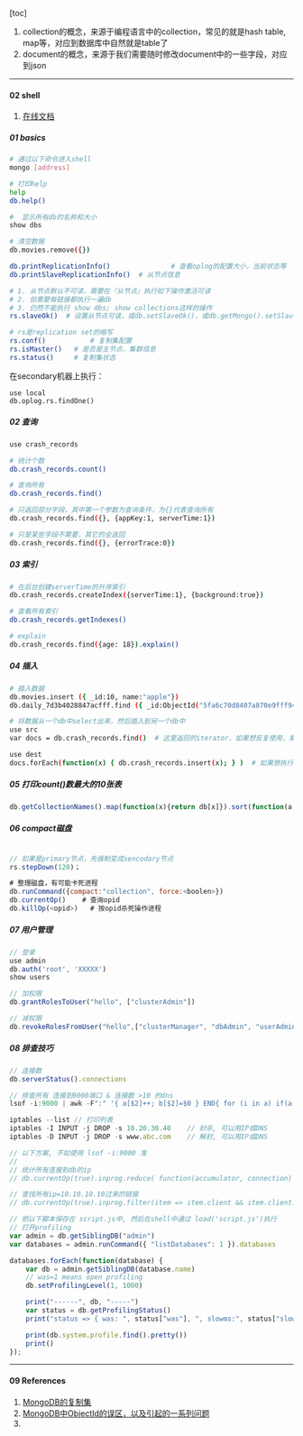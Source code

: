 

[toc]



1. collection的概念，来源于编程语言中的collection，常见的就是hash table, map等，对应到数据库中自然就是table了
2. document的概念，来源于我们需要随时修改document中的一些字段，对应到json



-----

#### 02 shell

1. [在线文档](https://docs.mongodb.com/manual/reference/method/db.collection.find/)



##### 01 basics

```bash
# 通过以下命令进入shell
mongo [address]

# 打印help
help
db.help()

#  显示所有db的名称和大小
show dbs

# 清空数据
db.movies.remove({})

db.printReplicationInfo()				# 查看oplog的配置大小，当前状态等
db.printSlaveReplicationInfo()	# 从节点信息

# 1. 从节点默认不可读，需要在『从节点』执行如下操作激活可读
# 2. 但需要每链接都执行一遍db
# 3. 仍然不能执行 show dbs; show collections这样的操作
rs.slaveOk()  # 设置从节点可读，或db.setSlaveOk()，或db.getMongo().setSlaveOk()

# rs是replication set的缩写
rs.conf()			# 复制集配置
rs.isMaster()	# 是否是主节点，集群信息
rs.status()		# 复制集状态
```



在secondary机器上执行：

```shell
use local
db.oplog.rs.findOne()
```



##### 02 查询

```bash
use crash_records

# 统计个数
db.crash_records.count()

# 查询所有
db.crash_records.find()

# 只返回部分字段，其中第一个参数为查询条件，为{}代表查询所有
db.crash_records.find({}, {appKey:1, serverTime:1})

# 只是某些字段不需要，其它的全返回
db.crash_records.find({}, {errorTrace:0})

```



##### 03 索引



```bash
# 在后台创建serverTime的升序索引
db.crash_records.createIndex({serverTime:1}, {background:true})

# 查看所有索引
db.crash_records.getIndexes()

# explain
db.crash_records.find({age: 18}).explain()
```



##### 04 插入

```bash
# 插入数据
db.movies.insert ({ _id:10, name:"apple"})
db.daily_7d3b4028847acfff.find ({ _id:ObjectId("5fa6c70d8407a870e9fff94f") })

# 将数据从一个db中select出来，然后插入到另一个db中
use src
var docs = db.crash_records.find()	# 这里返回的iterator，如果想反复使用，需要使用.toArray()

use dest
docs.forEach(function(x) { db.crash_records.insert(x); } )	# 如果想执行upsert，则需要使用save()方法
```



##### 05 打印count()数最大的10张表



```js
db.getCollectionNames().map(function(x){return db[x]}).sort(function(a,b){ return a.count() - b.count() }).slice(-10).forEach(function(x){ print(x, x.count())})

```



##### 06 compact磁盘

```js

// 如果是primary节点，先强制变成sencodary节点
rs.stepDown(120)；

# 整理磁盘，有可能卡死进程
db.runCommand({compact:"collection", force:<boolen>})
db.currentOp()    # 查询opid
db.killOp(<opid>)	# 按opid杀死操作进程

```



##### 07 用户管理

```js
// 登录
use admin
db.auth('root', 'XXXXX')
show users

// 加权限
db.grantRolesToUser("hello", ["clusterAdmin"])

// 减权限
db.revokeRolesFromUser("hello",["clusterManager", "dbAdmin", "userAdminAnyDatabase"])

```



##### 08 排查技巧

```js
// 连接数
db.serverStatus().connections

// 排查所有 连接到9000端口 & 连接数 >10 的dns
lsof -i:9000 | awk -F":" '{ a[$2]++; b[$2]=$0 } END{ for (i in a) if(a[i] > 10)  print a[i], b[i] } '

iptables --list	// 打印列表
iptables -I INPUT -j DROP -s 10.20.30.40 	// 封杀, 可以用IP或DNS
iptables -D INPUT -j DROP -s www.abc.com	// 解封, 可以用IP或DNS

// 以下方案, 不如使用 lsof -i:9000 准
//
// 统计所有连接到db的ip
// db.currentOp(true).inprog.reduce( function(accumulator, connection) { ipaddress = connection.client ? connection.client.split(":")[0] : "Internal"; accumulator[ipaddress] = (accumulator[ipaddress] || 0) + 1; accumulator["TOTAL_CONNECTION_COUNT"]++; return accumulator; }, { TOTAL_CONNECTION_COUNT: 0 })

// 查找所有ip=10.10.10.10过来的链接 
// db.currentOp(true).inprog.filter(item => item.client && item.client.startsWith('10.10.10.10'));
```



```js
// 把以下脚本保存在 script.js中, 然后在shell中通过 load('script.js')执行
// 打开profiling
var admin = db.getSiblingDB("admin")
var databases = admin.runCommand({ "listDatabases": 1 }).databases

databases.forEach(function(database) {
    var db = admin.getSiblingDB(database.name)
    // was=1 means open profiling
    db.setProfilingLevel(1, 1000)

    print("------", db, "-----")
    var status = db.getProfilingStatus()
    print("status => { was: ", status["was"], ", slowms:", status["slowms"], "}")

    print(db.system.profile.find().pretty())
    print()
});     
```







--------

#### 09 References

1. [MongoDB的复制集](https://www.bookstack.cn/read/linfenliang-mongodb/chapter7.md)
2. [MongoDB中ObjectId的误区，以及引起的一系列问题](https://blog.csdn.net/xiamizy/article/details/41521025)
3. 